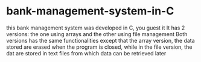# bank-management-system-in-C
this bank management system was developed in C, you guest it
It has 2 versions: the one using arrays and the other using file management
Both versions has the same functionalities except that the array version, the data stored are erased when the program is closed,
while in the file version, the dat are stored in text files from which data can be retrieved later

